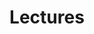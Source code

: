 ---
linktitle: "Lectures"
weight: 1

title: "Lectures"
draft: false
type: docs

menu:
    mitos-lectures:
        name: Overview
        weight: 1

view: 3

--- 